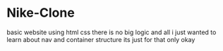 # Nike-Clone
basic website using html css 
there is no big logic and all i just wanted to learn about nav and container structure its just for that only okay

